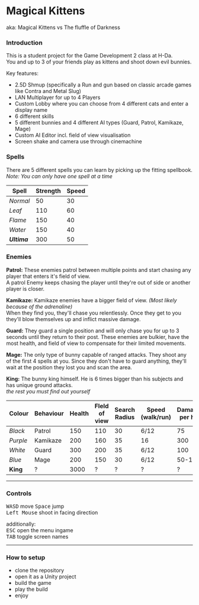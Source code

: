 # Magical Kittens
aka: Magical Kittens vs The fluffle of Darkness

### Introduction
This is a student project for the Game Development 2 class at H-Da.  
You and up to 3 of your friends play as kittens and shoot down evil bunnies.

Key features:

 * 2.5D Shmup (specifically a Run and gun based on classic arcade games like Contra and Metal Slug) 
 * LAN Multiplayer for up to 4 Players
 * Custom Lobby where you can choose from 4 different cats and enter a display name
 * 6 different skills
 * 5 different bunnies and 4 different AI types (Guard, Patrol, Kamikaze, Mage)
 * Custom AI Editor incl. field of view visualisation
 * Screen shake and camera use through cinemachine
  
 ### Spells
 
 There are 5 different spells you can learn by picking up the fitting spellbook.  
 *Note: You can only have one spell at a time*  
 
| Spell           	| Strength 	  	| Speed   	|
|---	       		|---	       	|---	    |
|  *Normal*       	|  50	       	|  30      	| 
| *Leaf*          	|  110		    |  60 	    | 
| *Flame*        	|  150   	    |  40 	    | 
| *Water*		    |  150	    	|  40     	| 
| ***Ultima***	    |  300	        |  50		| 

 ### Enemies

**Patrol:** These enemies patrol between multiple points and start chasing any player that enters it's field of view.  
A patrol Enemy keeps chasing the player until they're out of side or another player is closer.

**Kamikaze:** Kamikaze enemies have a bigger field of view. *(Most likely because of the adrenaline)*  
When they find you, they'll chase you relentlessly. Once they get to you they'll blow themselves up and inflict massive damage.

**Guard:** They guard a single position and will only chase you for up to 3 seconds until they return to their post. These enemies are bulkier,
have the most health, and field of view to compensate for their limited movements.

**Mage:** The only type of bunny capable of ranged attacks. They shoot any of the first 4 spells at you. Since they don't have to guard anything,
they'll wait at the position they lost you and scan the area.

**King:** The bunny king himself. He is 6 times bigger than his subjects and has unique ground attacks.  
*the rest you must find out yourself*

| Colour         	| Behaviour 	| Health  	| FIeld of view  |  Search Radius 	| Speed (walk/run)	| Damage per hit	|
|---	            |---	   		|---	    |---	         |---	            |---				| ---				|
|  *Black*			|  Patrol	    |  150 	    |  110           |   30	            | 6/12				|	75				|
|  *Purple*		    |  Kamikaze	 	|  200 	    |  160 	         |   35 	        | 16				|   300				|
|  *White*          |  Guard  	  	|  300 	    |  200 	         |   35             | 6/12				| 	100				|
|  *Blue*	        |  Mage	    	|  200    	|  150           |   30             | 6/12 				|   50-150			|
|  **King** 	    |  ?        	|  3000     |   ?  	         |   ?	            | ?					|	?				|

 ---
 ### Controls
 
 <kbd>W</kbd><kbd>A</kbd><kbd>S</kbd><kbd>D</kbd> move <kbd>Space</kbd> jump  
 <kbd>Left Mouse</kbd> shoot in facing direction  
 
 additionally:  
 <kbd>ESC</kbd> open the menu ingame  
 <kbd>TAB</kbd> toggle screen names
 
 ---
 ### How to setup
 
 - clone the repository  
 - open it as a Unity project  
 - build the game  
 - play the build
 - enjoy  
 
 
